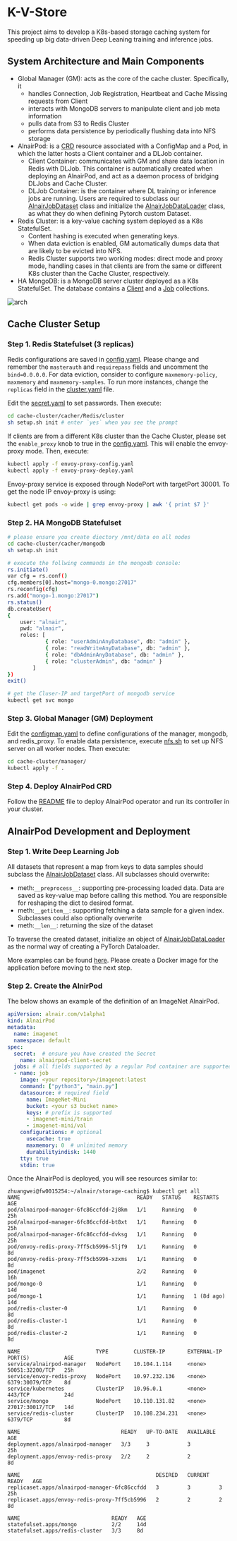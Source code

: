 # K-V-Store

This project aims to develop a K8s-based storage caching system for speeding up big data-driven Deep Leaning training and inference jobs.

## System Architecture and Main Components
- Global Manager (GM): acts as the core of the cache cluster. Specifically, it
    - handles Connection, Job Registration, Heartbeat and Cache Missing requests from Client
    - interacts with MongoDB servers to manipulate client and job meta information
    - pulls data from S3 to Redis Cluster
    - performs data persistence by periodically flushing data into NFS storage
- AlnairPod: is a [CRD](./alnairpod-operator) resource associated with a ConfigMap and a Pod, in which the latter hosts a Client container and a DLJob container.
    - Client Container: communicates with GM and share data location in Redis with DLJob. This container is automatically created when deploying an AlnairPod, and act as a daemon process of bridging DLJobs and Cache Cluster.
    - DLJob Container: is the container where DL training or inference jobs are running. Users are required to subclass our [AlnairJobDataset](./examples/lib/AlnairJobDataset.py) class and initialize the [AlnairJobDataLoader](./examples/lib/AlnairJobDataLoader.py) class, as what they do when defining Pytorch custom Dataset.
- Redis Cluster: is a key-value caching system deployed as a K8s StatefulSet.
    - Content hashing is executed when generating keys. 
    - When data eviction is enabled, GM automatically dumps data that are likely to be evicted into NFS. 
    - Redis Cluster supports two working modes: direct mode and proxy mode, handling cases in that clients are from the same or different K8s cluster than the Cache Cluster, respectively.
- HA MongoDB: is a MongoDB server cluster deployed as a K8s StatefulSet. The database contains a [Client](./src/manager/mongo-schemas/client.json) and a [Job](./src/manager/mongo-schemas/job.json) collections.

![arch](./docs/images/arch.png)

## Cache Cluster Setup
### Step 1. Redis Statefulset (3 replicas)
Redis configurations are saved in [config.yaml](./cache-cluster/cacher/Redis/cluster/config.yaml). Please change and remember the `masterauth` and `requirepass` fields and uncomment the `bind=0.0.0.0`. For data eviction, consider to configure `maxmemory-policy`, `maxmemory` and `maxmemory-samples`. To run more instances, change the `replicas` field in the [cluster.yaml]((./cache-cluster/cacher/Redis/cluster/cluster.yaml)) file.

Edit the [secret.yaml](cache-cluster/cacher/Redis/cluster/secret.yaml) to set passwords. Then execute:

```bash
cd cache-cluster/cacher/Redis/cluster
sh setup.sh init # enter `yes` when you see the prompt
```

If clients are from a different K8s cluster than the Cache Cluster, please set the `enable_proxy` knob to true in the [config.yaml](./cache-cluster/manager/configmap.yaml). This will enable the envoy-proxy mode. Then, execute:
```bash
kubectl apply -f envoy-proxy-config.yaml
kubectl apply -f envoy-proxy-deploy.yaml
```
Envoy-proxy service is exposed through NodePort with targetPort 30001. To get the node IP envoy-proxy is using:
```bash
kubectl get pods -o wide | grep envoy-proxy | awk '{ print $7 }'
```

### Step 2. HA MongoDB Statefulset
```bash
# please ensure you create diectory /mnt/data on all nodes
cd cache-cluster/cacher/mongodb
sh setup.sh init

# execute the follwing commands in the mongodb console:
rs.initiate()
var cfg = rs.conf()
cfg.members[0].host="mongo-0.mongo:27017"
rs.reconfig(cfg)
rs.add("mongo-1.mongo:27017")
rs.status()
db.createUser(
{
    user: "alnair",
    pwd: "alnair",
    roles: [
            { role: "userAdminAnyDatabase", db: "admin" },
            { role: "readWriteAnyDatabase", db: "admin" },
            { role: "dbAdminAnyDatabase", db: "admin" },
            { role: "clusterAdmin", db: "admin" }
        ]
})
exit()

# get the Cluser-IP and targetPort of mongodb service
kubectl get svc mongo
```

### Step 3. Global Manager (GM) Deployment
Edit the [configmap.yaml](cache-cluster/manager/configmap.yaml) to define configurations of the manager, mongodb, and redis_proxy. To enable data persistence, execute [nfs.sh](cache-cluster/manager/nfs.sh) to set up NFS server on all worker nodes. Then execute:
```bash
cd cache-cluster/manager/
kubectl apply -f .
```
### Step 4. Deploy AlnairPod CRD
Follow the [README](./alnairpod-operator/README.md) file to deploy AlnairPod operator and run its controller in your cluster.

## AlnairPod Development and Deployment
### Step 1. Write Deep Learning Job
All datasets that represent a map from keys to data samples should subclass
the [AlnairJobDataset](./examples/lib/AlnairJobDataset.py) class. All subclasses should overwrite:
- meth:`__preprocess__`: supporting pre-processing loaded data. Data are saved as key-value map before calling this method. You are responsible for reshaping the dict to desired format.
- meth:`__getitem__`: supporting fetching a data sample for a given index. Subclasses could also optionally overwrite
- meth:`__len__`: returning the size of the dataset

To traverse the created dataset, initialize an object of [AlnairJobDataLoader](./examples/lib/AlnairJobDataLoader.py) as the normal way of creating a PyTorch Dataloader. 

More examples can be found [here](./examples/). Please create a Docker image for the application before moving to the next step.
### Step 2. Create the AlnirPod
The below shows an example of the definition of an ImageNet AlnairPod.
```yaml
apiVersion: alnair.com/v1alpha1
kind: AlnairPod
metadata:
  name: imagenet
  namespace: default
spec:
  secret:  # ensure you have created the Secret
    name: alnairpod-client-secret
  jobs: # all fields supported by a regular Pod container are supported here.
  - name: job
    image: <your repository>/imagenet:latest
    command: ["python3", "main.py"]
    datasource: # required field
      name: ImageNet-Mini
      bucket: <your s3 bucket name>
      keys: # prefix is supported
      - imagenet-mini/train
      - imagenet-mini/val
    configurations: # optional
      usecache: true
      maxmemory: 0  # unlimited memory
      durabilityindisk: 1440
    tty: true
    stdin: true
```
Once the AlnairPod is deployed, you will see resources similar to:
```shell
zhuangwei@fw0015254:~/alnair/storage-caching$ kubectl get all
NAME                                     READY   STATUS    RESTARTS     AGE
pod/alnairpod-manager-6fc86ccfdd-2j8km   1/1     Running   0            25h
pod/alnairpod-manager-6fc86ccfdd-bt8xt   1/1     Running   0            25h
pod/alnairpod-manager-6fc86ccfdd-dvksg   1/1     Running   0            25h
pod/envoy-redis-proxy-7ff5cb5996-5ljf9   1/1     Running   0            8d
pod/envoy-redis-proxy-7ff5cb5996-xzxms   1/1     Running   0            8d
pod/imagenet                             2/2     Running   0            16h
pod/mongo-0                              1/1     Running   0            14d
pod/mongo-1                              1/1     Running   1 (8d ago)   14d
pod/redis-cluster-0                      1/1     Running   0            8d
pod/redis-cluster-1                      1/1     Running   0            8d
pod/redis-cluster-2                      1/1     Running   0            8d

NAME                        TYPE        CLUSTER-IP       EXTERNAL-IP   PORT(S)           AGE
service/alnairpod-manager   NodePort    10.104.1.114     <none>        50051:32200/TCP   25h
service/envoy-redis-proxy   NodePort    10.97.232.136    <none>        6379:30079/TCP    8d
service/kubernetes          ClusterIP   10.96.0.1        <none>        443/TCP           24d
service/mongo               NodePort    10.110.131.82    <none>        27017:30017/TCP   14d
service/redis-cluster       ClusterIP   10.108.234.231   <none>        6379/TCP          8d

NAME                                READY   UP-TO-DATE   AVAILABLE   AGE
deployment.apps/alnairpod-manager   3/3     3            3           25h
deployment.apps/envoy-redis-proxy   2/2     2            2           8d

NAME                                           DESIRED   CURRENT   READY   AGE
replicaset.apps/alnairpod-manager-6fc86ccfdd   3         3         3       25h
replicaset.apps/envoy-redis-proxy-7ff5cb5996   2         2         2       8d

NAME                             READY   AGE
statefulset.apps/mongo           2/2     14d
statefulset.apps/redis-cluster   3/3     8d
```
